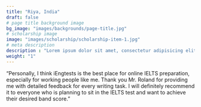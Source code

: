 ```yaml
---
title: "Riya, India"
draft: false
# page title background image
bg_image: "images/backgrounds/page-title.jpg"
# scholarship image
image: "images/scholarship/scholarship-item-1.jpg"
# meta description
description : "Lorem ipsum dolor sit amet, consectetur adipisicing elit, sed do eiusmod tempor incididunt ut labore. dolore magna aliqua. Ut enim ad minim veniam, quis nostrud."
weight: "1"
---
```


“Personally, I think iEngtests is the best place for online IELTS preparation, especially for working people like me. Thank you Mr. Roland for providing me with detailed feedback for every writing task. I will definitely recommend it to everyone who is planning to sit in the IELTS test and want to achieve their desired band score.”